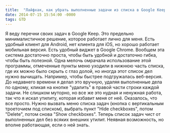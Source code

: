 ```yaml
---
title:  "Лайфхак, как убрать выполненные задачи из списка в Google Keep"
date: 2014-07-15 15:54:00 -0000
tags: GTD 
---
```


Я веду перечни своих задач в Google Keep. Это предельно минималистичное решение, которое работает лично для меня. Есть удобный клиент для Android, нет клиента для iOS, но хорошо работает мобильная версия. Есть удобный виджет в Google Chrome. Вообщем эта система достаточно проста, чтобы быть удобной и достаточно гибка, чтобы быть полезной. Одна мелочь омрачала использование этой программы, отмеченные пункты меню уходили в нижнюю часть списка, где их можно было скрыть с глаз долой, но иногда этот список дел нужно вычищать. Например, чтобы быстрее подгружалась веб-версия.  До недавнего времени я делал это вручную, удаляя выполненные дела по одному, кликая на кнопке "удалить" в правой части строки каждой задачи. Не слишком муторно, но все же это нудная и ненужная работа, так что я искал утилиту, которая избавит меня от неё. Оказалось, что все просто. Нужно вызвать меню списка задач (кнопка с вертикальным троеточием под списком), выбрать пункт "Hide checkboxes", потом "Delete", потом снова "Show checkboxes". Теперь список задач чист от выполненных дел без всяких внешних утилит. Неявная возможность, но вполне работающая, если о ней знать.